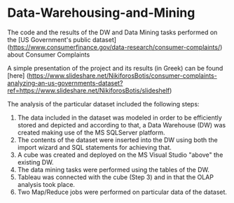 # Data-Warehousing-and-Mining
The code and the results of the DW and Data Mining tasks performed on the [US Government's public dataset] (https://www.consumerfinance.gov/data-research/consumer-complaints/) about Consumer Complaints

A simple presentation of the project and its results (in Greek) can be found [here] (https://www.slideshare.net/NikiforosBotis/consumer-complaints-analyzing-an-us-governments-dataset?ref=https://www.slideshare.net/NikiforosBotis/slideshelf)

The analysis of the particular dataset included the following steps:

1. The data included in the dataset was modeled in order to be efficiently stored and depicted and according to that, a Data Warehouse (DW) was created making use of the MS SQLServer platform.
2. The contents of the dataset were inserted into the DW using both the import wizard and SQL statements for achieving that.
3. A cube was created and deployed on the MS Visual Studio "above" the existing DW.
4. The data mining tasks were performed using the tables of the DW.
5. Tableau was connected with the cube (Step 3) and in that the OLAP analysis took place.
6. Two Map/Reduce jobs were performed on particular data of the dataset.
